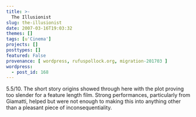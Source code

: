 ```yaml
---
title: >-
  The Illusionist
slug: the-illusionist
date: 2007-03-16T19:03:32
themes: []
tags: [u'Cinema']
projects: []
posttypes: []
featured: False
provenance: [ wordpress, rufuspollock.org, migration-201703 ]
wordpress:
  - post_id: 168
---
```


5.5/10. The short story origins showed through here with the plot proving too slender for a feature length film. Strong performances, particularly from Giamatti, helped but were not enough to making this into anything other than a pleasant piece of inconsequentiality.

